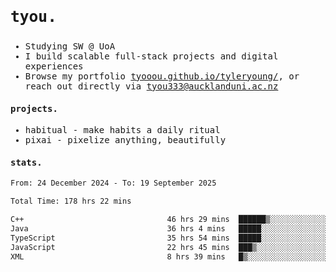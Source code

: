 ## <samp><h3>tyou.</h3></samp>
<samp>
   
   - Studying SW @ UoA
   - I build scalable full-stack projects and digital experiences
   - Browse my portfolio [tyooou.github.io/tyleryoung/](http://tyooou.github.io/tyleryoung/), or reach out directly via [tyou333@aucklanduni.ac.nz](mailto:tyou333@aucklanduni.ac.nz)

#### projects.
- habitual - make habits a daily ritual
- pixai - pixelize anything, beautifully

#### stats.
  <!--START_SECTION:waka-->

```txt
From: 24 December 2024 - To: 19 September 2025

Total Time: 178 hrs 22 mins

C++                                46 hrs 29 mins  ██████▒░░░░░░░░░░░░░░░░░░   25.92 %
Java                               36 hrs 4 mins   █████░░░░░░░░░░░░░░░░░░░░   20.11 %
TypeScript                         35 hrs 54 mins  █████░░░░░░░░░░░░░░░░░░░░   20.02 %
JavaScript                         22 hrs 45 mins  ███▒░░░░░░░░░░░░░░░░░░░░░   12.69 %
XML                                8 hrs 39 mins   █▒░░░░░░░░░░░░░░░░░░░░░░░   04.83 %
```

<!--END_SECTION:waka-->
</samp>
